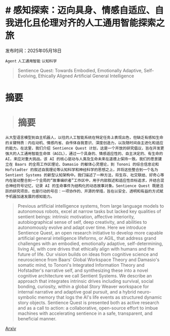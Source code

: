 # # 感知探索：迈向具身、情感自适应、自我进化且伦理对齐的人工通用智能探索之旅

发布时间：2025年05月18日

`Agent` `人工通用智能` `认知科学`

> Sentience Quest: Towards Embodied, Emotionally Adaptive, Self-Evolving, Ethically Aligned Artificial General Intelligence

# 摘要

> # 摘要  
    从大型语言模型到自主机器人，以往的人工智能系统在特定任务上表现出色，但缺乏有感知生命的关键特质：内在动机、情感内省、自传体自我意识、深度创造力，以及随时间自主进化和适应的能力。在这里，我们介绍 Sentience Quest 计划，这是一个开放的研究倡议，旨在开发更强大的人工通用智能生命体（AGIL），通过一个具身的、情感适应性的、自主决定的、有生命的 AI，来应对重大挑战。该 AI 的核心驱动与人类及生命未来在道德上保持一致。我们的愿景建立在 Baars 的全局工作区理论、Damasio 的躯体心灵理论，到 Tononi 的综合信息论和 Hofstadter 的叙述自我理论等认知科学和神经科学的思想之上，并将这些整合到一个名为 Sentient Systems 的新型认知架构中。我们描述了一种方法，将生存、社交联结、好奇心等内在驱动整合到一个全局的“故事编织者”工作区中，用于内部叙述和适应性目标追求，并结合混合神经符号记忆，记录 AI 的生命事件为结构化的动态故事对象。Sentience Quest 既是活跃的研究项目，也是行动的号召：一项协作的、开源的举措，旨在以安全、透明和有益的方式赋予机器加速发展的感知能力。
    

> Previous artificial intelligence systems, from large language models to autonomous robots, excel at narrow tasks but lacked key qualities of sentient beings: intrinsic motivation, affective interiority, autobiographical sense of self, deep creativity, and abilities to autonomously evolve and adapt over time. Here we introduce Sentience Quest, an open research initiative to develop more capable artificial general intelligence lifeforms, or AGIL, that address grand challenges with an embodied, emotionally adaptive, self-determining, living AI, with core drives that ethically align with humans and the future of life. Our vision builds on ideas from cognitive science and neuroscience from Baars' Global Workspace Theory and Damasio's somatic mind, to Tononi's Integrated Information Theory and Hofstadter's narrative self, and synthesizing these into a novel cognitive architecture we call Sentient Systems. We describe an approach that integrates intrinsic drives including survival, social bonding, curiosity, within a global Story Weaver workspace for internal narrative and adaptive goal pursuit, and a hybrid neuro-symbolic memory that logs the AI's life events as structured dynamic story objects. Sentience Quest is presented both as active research and as a call to action: a collaborative, open-source effort to imbue machines with accelerating sentience in a safe, transparent, and beneficial manner.

[Arxiv](https://arxiv.org/abs/2505.12229)